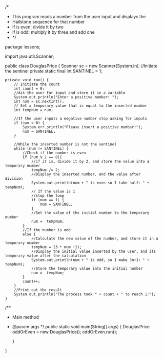 /*
 * This program reads a number from the user input and displays the
 * Hailstone sequence for that number
 * if is even: divide it by two
 * if is odd: multiply it by three and add one
 * */

package lessons;

import java.util.Scanner;

public class DouglasPrice {
	Scanner sc = new Scanner(System.in);
	//Initiate the sentinel 
	private static final int SANTINEL = 1;

	private void run() {
		// Initiate the count
		int count = 0;
		//Ask the user for input and store it in a variable 
		System.out.println("Enter a positive number: ");
		int num = sc.nextInt();
		// Set a temporary value that is equal to the inserted number
		int tempNum = num;
		
		//If the user inputs a negative number stop asking for imputs
		if (num < 0) {
			System.err.println("Please insert a positive mumber!");
			num = SANTINEL; 
		}
		
		//While the inserted number is not the sentinel
		while (num != SANTINEL) { 
			//Check if the number is even
			if (num % 2 == 0){ 
				//if it is, divide it by 2, and store the value into a temporary number
				tempNum /= 2;
				//Display the inserted number, and the value after division 
				System.out.println(num + " is even so I take half: " + tempNum);
				// If the value is 1
				//stop the loop
				if (num == 1) {
					num = SANTINEL;			
				}
				//Set the value of the initial number to the temporary number
				num =  tempNum;
			}
			//If the number is odd
			else {
				//Calculate the new value of the number, and store it in a temporary number
				tempNum = (3 * num +1);
				//Display the initial value inserted by the user, and its temporary value after the calculation
				System.out.println(num + " is odd, so I make 3n+1: " + tempNum);
				//Store the temporary value into the initial number
				num =  tempNum;
			}
			count++;
		}
		//Print out the result
		System.out.println("The process took " + count + " to reach 1!");
	}
	
/**
 * Main method
 * @param args
 */
	public static void main(String[] args) {
		DouglasPrice oddOrEven = new DouglasPrice();
		oddOrEven.run();

	}

}
